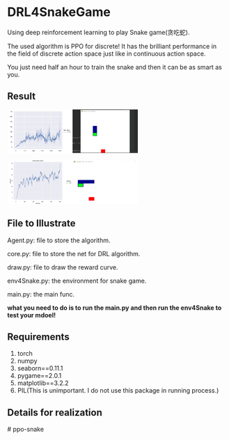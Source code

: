 # DRL4SnakeGame

 Using deep reinforcement learning to play Snake game(贪吃蛇).

The used algorithm is PPO for discrete! It has the brilliant performance in the field of discrete action space just like in continuous action space.

You just need half an hour to train the snake and then it can be as smart as you.

## Result

<img src="README.assets\Figure_1-1625922043908.png" width="300" height="200" alt="Figure_1" style="zoom: 50%;" /><img src="README.assets\result.gif" width="300" height="200" alt="result" style="zoom:50%;" />

<img src="README.assets\Figure_1-1625980553553.png" width="300" height="200" alt="Figure_1" style="zoom:50%;" /><img src="README.assets\result-1625980590643.gif" width="300" height="200" alt="result" style="zoom:50%;" />

## File to Illustrate

Agent.py: file to store the algorithm.

core.py: file to store the net for DRL algorithm.

draw.py: file to draw the reward curve.

env4Snake.py: the environment for snake game.

main.py: the main func.

**what you need to do is to run the main.py and then run the env4Snake to test your mdoel!**

## Requirements

1. torch
2. numpy
3. seaborn==0.11.1
4. pygame==2.0.1
5. matplotlib==3.2.2
6. PIL(This is unimportant. I do not use this package in running process.)

## Details for realization



#   p p o - s n a k e 
 
 